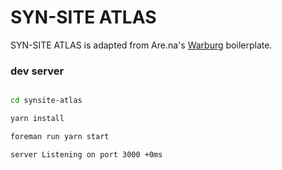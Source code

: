 # SYN-SITE ATLAS

SYN-SITE ATLAS is adapted from Are.na's [Warburg](https://github.com/aredotna/warburg) boilerplate.

### dev server

```bash

cd synsite-atlas

yarn install

foreman run yarn start

server Listening on port 3000 +0ms

```

